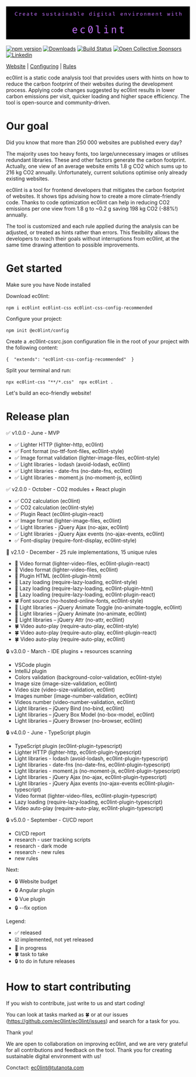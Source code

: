 ![ec0lint](/docs/banner_github.png)

[![npm version](https://img.shields.io/npm/v/ec0lint.svg)](https://www.npmjs.com/package/ec0lint)
[![Downloads](https://img.shields.io/npm/dm/ec0lint.svg)](https://www.npmjs.com/package/ec0lint)
[![Build Status](https://github.com/ec0lint/ec0lint/workflows/CI/badge.svg)](https://github.com/ec0lint/ec0lint/actions)
[![Open Collective Sponsors](https://img.shields.io/opencollective/sponsors/ec0lint)](https://opencollective.com/ec0lint)
[![Linkedin](https://img.shields.io/badge/LinkedIn-ec0lint-blue)](https://www.linkedin.com/company/ec0lint/)

[Website](http://ec0lint.com) |
[Configuring](https://eslint.org/docs/user-guide/configuring/) |
[Rules](http://ec0lint.com/features)

ec0lint is a static code analysis tool that provides users with hints on how to reduce the carbon footprint of their websites during the development process. Applying code changes suggested by ec0lint results in lower carbon emissions per visit, quicker loading and higher space efficiency. The tool is open-source and community-driven.

# Our goal

Did you know that more than 250 000 websites are published every day?

The majority uses too heavy fonts, too large/unnecessary images or utilises redundant libraries. These and other factors generate the carbon footprint. Actually, one view of an average website emits 1.8 g CO2 which sums up to 216 kg CO2 annually. Unfortunately, current solutions optimise only already existing websites.

ec0lint is a tool for frontend developers that mitigates the carbon footprint of websites. It shows tips advising how to create a more climate-friendly code. Thanks to code optimization ec0lint can help in reducing CO2 emissions per one view from 1.8 g to ~0.2 g saving 198 kg CO2 (-88%!) annually. 

The tool is customized and each rule applied during the analysis can be adjusted, or treated as hints rather than errors. This flexibility allows the developers to reach their goals without interruptions from ec0lint, at the same time drawing attention to possible improvements.

# Get started 

Make sure you have Node installed 

Download ec0lint: 

`npm i ec0lint ec0lint-css ec0lint-css-config-recommended`

Configure your project: 

`npm init @ec0lint/config`

Create a .ec0lint-cssrc.json configuration file in the root of your project with the following content: 

`{ 
 "extends": "ec0lint-css-config-recommended" 
}
`

Split your terminal and run: 

`npx ec0lint-css "**/*.css"  npx ec0lint .`

Let's build an eco-friendly website!

# Release plan

:white_check_mark: v1.0.0 - June - MVP 
* :white_check_mark: Lighter HTTP (lighter-http, ec0lint) 
* :white_check_mark: Font format (no-ttf-font-files, ec0lint-style) 
* :white_check_mark: Image format validation (lighter-image-files, ec0lint-style) 
* :white_check_mark: Light libraries - lodash (avoid-lodash, ec0lint) 
* :white_check_mark: Light libraries - date-fns (no-date-fns, ec0lint) 
* :white_check_mark: Light libraries - moment.js (no-moment-js, ec0lint) 

:white_check_mark: v2.0.0 - October - CO2 modules + React plugin 
* :white_check_mark: CO2 calculation (ec0lint) 
* :white_check_mark: CO2 calculation (ec0lint-style) 
* :white_check_mark: Plugin React (ec0lint-plugin-react) 
* :white_check_mark: Image format (lighter-image-files, ec0lint) 
* :white_check_mark: Light libraries - jQuery Ajax (no-ajax, ec0lint) 
* :white_check_mark: Light libraries - jQuery Ajax events (no-ajax-events, ec0lint) 
* :white_check_mark: Font-display (require-font-display, ec0lint-style) 

:hammer: v2.1.0 - December - 25 rule implementations, 15 unique rules 
* :hammer: Video format (lighter-video-files, ec0lint-plugin-react) 
* :hammer: Video format (lighter-video-files, ec0lint) 
* :hammer: Plugin HTML (ec0lint-plugin-html) 
* :hammer: Lazy loading (require-lazy-loading, ec0lint-style) 
* :hammer: Lazy loading (require-lazy-loading, ec0lint-plugin-html) 
* :hammer: Lazy loading (require-lazy-loading, ec0lint-plugin-react) 
* :four_leaf_clover: Font source (no-hosted-online-fonts, ec0lint-style) 
* :hammer: Light libraries – jQuery Animate Toggle (no-animate-toggle, ec0lint) 
* :hammer: Light libraries – jQuery Animate (no-animate, ec0lint) 
* :hammer: Light libraries – jQuery Attr (no-attr, ec0lint) 
* :four_leaf_clover: Video auto-play (require-auto-play, ec0lint-style) 
* :four_leaf_clover: Video auto-play (require-auto-play, ec0lint-plugin-react) 
* :four_leaf_clover: Video auto-play (require-auto-play, ec0lint) 

:lock: v3.0.0 - March - IDE plugins + resources scanning  
* VSCode plugin 
* IntelliJ plugin 
* Colors validation (background-color-validation, ec0lint-style) 
* Image size (image-size-validation, ec0lint) 
* Video size (video-size-validation, ec0lint) 
* Images number (image-number-validation, ec0lint) 
* Videos number (video-number-validation, ec0lint) 
* Light libraries – jQuery Bind (no-bind, ec0lint) 
* Light libraries – jQuery Box Model (no-box-model, ec0lint) 
* Light libraries – jQuery Browser (no-browser, ec0lint) 

:lock: v4.0.0 - June - TypeScript plugin 
* TypeScript plugin (ec0lint-plugin-typescript) 
* Lighter HTTP (lighter-http, ec0lint-plugin-typescript) 
* Light libraries - lodash (avoid-lodash, ec0lint-plugin-typescript) 
* Light libraries - date-fns (no-date-fns, ec0lint-plugin-typescript) 
* Light libraries - moment.js (no-moment-js, ec0lint-plugin-typescript) 
* Light libraries - jQuery Ajax (no-ajax, ec0lint-plugin-typescript) 
* Light libraries - jQuery Ajax events (no-ajax-events ec0lint-plugin-typescript) 
* Video format (lighter-video-files, ec0lint-plugin-typescript) 
* Lazy loading (require-lazy-loading, ec0lint-plugin-typescript) 
* Video auto-play (require-auto-play, ec0lint-plugin-typescript) 

:lock: v5.0.0 - September - CI/CD report 
* CI/CD report 
* research - user tracking scripts 
* research - dark mode 
* research - new rules 
* new rules 

Next: 
* :lock: Website budget 
* :lock: Angular plugin 
* :lock: Vue plugin 
* :lock: --fix option 

Legend: 
* :white_check_mark: released
* :ballot_box_with_check: implemented, not yet released
* :hammer: in progress
* :four_leaf_clover: task to take
* :lock: to do in future releases

# How to start contributing

If you wish to contribute, just write to us and start coding!

You can look at tasks marked as :four_leaf_clover: or at our issues (https://github.com/ec0lint/ec0lint/issues) and search for a task for you.

Thank you!

We are open to collaboration on improving ec0lint, and we are very grateful for all contributions and feedback on the tool. Thank you for creating sustainable digital environment with us!

Conctact: ec0lint@tutanota.com

